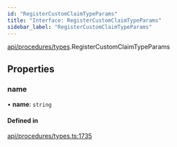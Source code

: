 ```yaml
---
id: "RegisterCustomClaimTypeParams"
title: "Interface: RegisterCustomClaimTypeParams"
sidebar_label: "RegisterCustomClaimTypeParams"
---
```


[api/procedures/types](../../../../../modules/API/Procedures/Types/Types.md).RegisterCustomClaimTypeParams

## Properties

### name

• **name**: `string`

#### Defined in

[api/procedures/types.ts:1735](https://github.com/PolymeshAssociation/polymesh-sdk/blob/b55e63737/src/api/procedures/types.ts#L1735)
